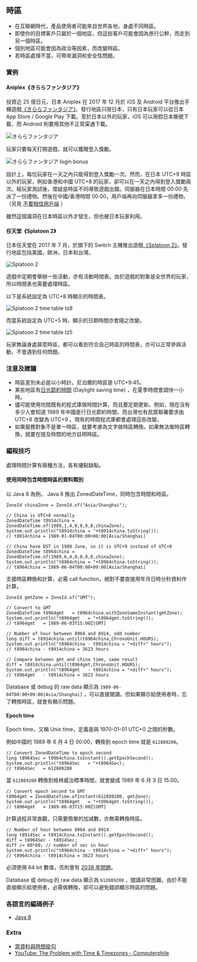 ## 時區

* 在互聯網時代，產品使用者可能來自世界各地，身處不同時區。
* 即使你的目標客戶只屬於一個地區，但這些客戶可能會因為旅行公幹，而走到另一個時區。
* 個別地區可能會因為政治等因素，而改變時區。
* 若時區處理不當，可帶來漏洞和安全性問題。

### 實例

#### Aniplex《きららファンタジア》

投資近 25 億日元，日本 Aniplex 在 2017 年 12 月於 iOS 及 Android 平台推出手機遊戲[《きららファンタジア》](https://kirarafantasia.com/)。發行地區只限日本，只有日本玩家可以從日本 App Store / Google Play 下載。至於日本以外的玩家，iOS 可以用假日本賬號下載，而 Android 則要用其他不正常渠通下載。

![きららファンタジア](../image/kirarafantasia_cover.jpg)

玩家只要每天打開遊戲，就可以獲贈登入獎勵。

![きららファンタジア login bonus](../image/kirarafantasia_loginbonus.jpg)

設計上，每位玩家在一天之內只能得到登入獎勵一次。然而，在日本 UTC+9 時區以外的玩家，例如香港和中國 UTC+8 的玩家，卻可以在一天之內得到登入獎勵兩次。經玩家測試後，懷疑是時區不同導致遊戲出錯。伺服器在日本時間 00:00 先派了一份禮物。然後在中國/香港時間 00:00，用戶端再向伺服器拿多一份禮物。（另見 [不要相信用戶端](dont_trust_client.md) ）

雖然這個漏洞在日本時區以外才發生，但也被日本玩家利用。

#### 任天堂《Splatoon 2》

日本任天堂在 2017 年 7 月，於旗下的 Switch 主機推出遊戲[《Splatoon 2》](https://splatoon.nintendo.com/)。發行地區包括美國，歐洲，日本和台灣。

![Splatoon 2](../image/splatoon_cover.jpg)

遊戲中定期會舉辦一些活動，亦有活動時間表。由於遊戲的對象是全世界的玩家，所以時間表也需要處理時區。

以下是系統設定為 UTC+8 時顯示的時間表。

![Splatoon 2 time table tz8](../image/splatoon_tz8.jpg)

而當系統設定為 UTC+5 時，顯示的日期時間亦會隨之改變。

![Splatoon 2 time table tz5](../image/splatoon_tz5.jpg)

玩家無論身處甚麼時區，都可以看到符合自己時區的時間表，亦可以正常參與活動，不會遇到任何問題。

### 注意及建議

* 時區差別未必是以小時計。尼泊爾的時區是 UTC+9:45。
* 某些地區有[日光節約時間](https://zh.wikipedia.org/wiki/%E5%A4%8F%E6%97%B6%E5%88%B6) (Daylight saving time) ，在夏季時間會調快一小時。
* 儘可能使用坊間既有的程式庫做時間計算，而且要定期更新。例如，現在沒有多少人會知道 1989 年中國是行日光節約時間，而台灣也有民眾聯署要求由 UTC+8 改變為 UTC+9 。現有的時間程式庫都會處理這些改變。
* 如果服務對象不是單一時區，就要考慮為文字做時區轉換。如果無法做時區轉換，就要在提及時間的地方註明時區。

### 編程技巧

處理時間計算有兩種方法，各有優點缺點。

#### 使用同時包含時間時區的資料類別

以 Java 8 為例。 Java 8 推出 ZonedDateTime，同時包含時間和時區。

```
ZoneId chinaZone = ZoneId.of("Asia/Shanghai");

// China is UTC+8 normally
ZonedDateTime t8914china = ZonedDateTime.of(1989,1,4,0,0,0,0,chinaZone);
System.out.println("t8914china = "+t8914china.toString());
// t8914china = 1989-01-04T00:00+08:00[Asia/Shanghai]

// China have DST in 1989 June, so it is UTC+9 instead of UTC+8
ZonedDateTime t8964china = ZonedDateTime.of(1989,6,4,0,0,0,0,chinaZone);
System.out.println("t8964china = "+t8964china.toString());
// t8964china = 1989-06-04T00:00+09:00[Asia/Shanghai]
```

支援時區轉換和計算，必需 call function。絕對不要直接用年月日時分秒資料作計算。

```
ZoneId gmtZone = ZoneId.of("GMT");

// Convert to GMT
ZonedDateTime t8964gmt   = t8964china.withZoneSameInstant(gmtZone);
System.out.println("t8964gmt   = "+t8964gmt.toString());
// t8964gmt   = 1989-06-03T15:00Z[GMT]

// Number of hour between 8964 and 8914, odd number
long diff = t8914china.until(t8964china,ChronoUnit.HOURS);
System.out.println("t8964china - t8914china = "+diff+" hours");
// t8964china - t8914china = 3623 hours

// Compare between gmt and china time, same result
diff = t8914china.until(t8964gmt,ChronoUnit.HOURS);
System.out.println("t8964gmt   - t8914china = "+diff+" hours");
// t8964gmt   - t8914china = 3623 hours
```

Database 或 debug 的 raw data 顯示為 ```1989-06-04T00:00+09:00[Asia/Shanghai]``` ，可以直接閱讀。但如果顯示給使用者時，忘了轉換時區，就會有顯示問題。
     
#### Epoch time
     
Epoch time，又稱 Unix time，定義是與 1970-01-01 UTC+0 之間的秒數。

例如中國的 1989 年 6 月 4 日 00:00，轉換到 epoch time 就是 ```612889200```。

```
// Convert ZonedDateTime to epoch second
long t8964Sec = t8964china.toInstant().getEpochSecond();
System.out.println("t8964Sec   = "+t8964Sec);
// t8964Sec   = 612889200
```

當 ```612889200``` 轉換到格林威治標準時間，就會變成 1989 年 6 月 3 日 15:00。

```
// Convert epoch second to GMT
t8964gmt = ZonedDateTime.ofInstant(612889200, gmtZone);
System.out.println("t8964gmt   = "+t8964gmt.toString());
// t8964gmt   = 1989-06-03T15:00Z[GMT]
```

計算過程非常直觀，只需要簡單的加減數，亦無需轉換時區。

```
// Number of hour between 8964 and 8914
long t8914Sec = t8914china.toInstant().getEpochSecond();
diff = t8964Sec - t8914Sec;
diff /= 60*60; // number of sec in hour
System.out.println("t8964china - t8914china = "+diff+" hours");
// t8964china - t8914china = 3623 hours
```

必須使用 64 bit 數值，否則會有 [2038 年問題](https://zh.wikipedia.org/wiki/2038%E5%B9%B4%E9%97%AE%E9%A2%98)。

Database 或 debug 的 raw data 顯示為 ```612889200``` ，閱讀非常困難。由於不能直接顯示給使用者，必需做轉換，卻可以避免錯誤顯示時區的問題。

### 各語言的編碼例子

* [Java 8](https://raw.githubusercontent.com/luzi82/devcommonsense/master/example/timezone/java/Example.java)

### Extra

* [當資料與時間掛勾](time_related_data.md)
* [YouTube: The Problem with Time & Timezones - Computerphile](https://www.youtube.com/watch?v=-5wpm-gesOY)
